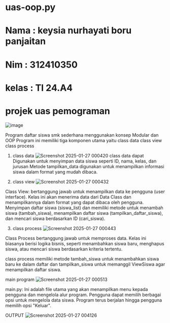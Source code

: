 # uas-oop.py
# Nama : keysia nurhayati boru panjaitan
# Nim : 312410350
# kelas : TI 24.A4
# projek uas pemograman 
![image](https://github.com/user-attachments/assets/e3c61fa6-954c-4da4-a686-b008ed3bb1f5)

Program daftar siswa smk sederhana menggunakan konsep Modular dan OOP Program ini memiliki tiga komponen utama yaitu class data class view class process
1. class data
![Screenshot 2025-01-27 000420](https://github.com/user-attachments/assets/56b3772b-2c97-4d58-816e-af07b9f83f8d)
class data dapat Digunakan untuk menyimpan data siswa seperti ID, nama, kelas, dan jurusan Metode tampilkan_data digunakan untuk menampilkan informasi siswa dalam format yang mudah dibaca.


2. class view
![Screenshot 2025-01-27 000432](https://github.com/user-attachments/assets/5ca4c94f-7d75-44dd-bec7-6757f549e384)


Class View: bertanggung jawab untuk menampilkan data ke pengguna (user interface). Kelas ini akan menerima data dari Data Class dan menampilkannya dalam format yang dapat dibaca oleh pengguna. Menyimpan daftar siswa (siswa_list) dan memiliki metode untuk menambah siswa (tambah_siswa), menampilkan daftar siswa (tampilkan_daftar_siswa), dan mencari siswa berdasarkan ID (cari_siswa).

3. class process
![Screenshot 2025-01-27 000443](https://github.com/user-attachments/assets/46ee447f-a86f-4099-831c-7f44fa534a54)

Class Process bertanggung jawab untuk memproses data. Kelas ini biasanya berisi logika bisnis, seperti menambahkan siswa baru, menghapus siswa, atau mencari siswa berdasarkan kriteria tertentu.

class process memiliki metode tambah_siswa untuk menambahkan siswa baru ke dalam daftar dan tampilkan_siswa untuk memanggil ViewSiswa agar menampilkan daftar siswa.

 main program
![Screenshot 2025-01-27 000513](https://github.com/user-attachments/assets/849bf8eb-3709-445e-baba-de7ec316b0d9)

main.py: Ini adalah file utama yang akan menampilkan menu kepada pengguna dan mengelola alur program. Pengguna dapat memilih berbagai opsi untuk mengelola data siswa. Program terus berjalan hingga pengguna memilih opsi "Keluar".


OUTPUT
![Screenshot 2025-01-27 004126](https://github.com/user-attachments/assets/40742233-f953-4981-a628-008c07142224)




   
